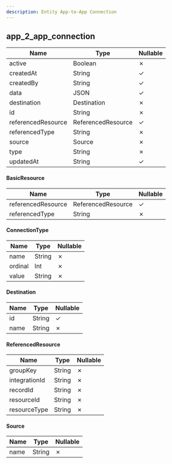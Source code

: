 ```yaml
---
description: Entity App-to-App Connection
---
```

app_2_app_connection
--------------------

| **Name**           | **Type**           | **Nullable** |
| ------------------ | ------------------ | ------------ |
| active             | Boolean            | &cross;      |
| createdAt          | String             | &check;      |
| createdBy          | String             | &check;      |
| data               | JSON               | &check;      |
| destination        | Destination        | &cross;      |
| id                 | String             | &cross;      |
| referencedResource | ReferencedResource | &check;      |
| referencedType     | String             | &cross;      |
| source             | Source             | &cross;      |
| type               | String             | &cross;      |
| updatedAt          | String             | &check;      |

#### BasicResource
| **Name**           | **Type**           | **Nullable** |
| ------------------ | ------------------ | ------------ |
| referencedResource | ReferencedResource | &check;      |
| referencedType     | String             | &cross;      |

#### ConnectionType
| **Name** | **Type** | **Nullable** |
| -------- | -------- | ------------ |
| name     | String   | &cross;      |
| ordinal  | Int      | &cross;      |
| value    | String   | &cross;      |

#### Destination
| **Name** | **Type** | **Nullable** |
| -------- | -------- | ------------ |
| id       | String   | &check;      |
| name     | String   | &cross;      |

#### ReferencedResource
| **Name**      | **Type** | **Nullable** |
| ------------- | -------- | ------------ |
| groupKey      | String   | &cross;      |
| integrationId | String   | &cross;      |
| recordId      | String   | &cross;      |
| resourceId    | String   | &cross;      |
| resourceType  | String   | &cross;      |

#### Source
| **Name** | **Type** | **Nullable** |
| -------- | -------- | ------------ |
| name     | String   | &cross;      |
